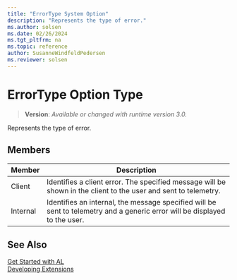 ```yaml
---
title: "ErrorType System Option"
description: "Represents the type of error."
ms.author: solsen
ms.date: 02/26/2024
ms.tgt_pltfrm: na
ms.topic: reference
author: SusanneWindfeldPedersen
ms.reviewer: solsen
---
```

[//]: # (START>DO_NOT_EDIT)
[//]: # (IMPORTANT:Do not edit any of the content between here and the END>DO_NOT_EDIT.)
[//]: # (Any modifications should be made in the .xml files in the ModernDev repo.)
# ErrorType Option Type
> **Version**: _Available or changed with runtime version 3.0._

Represents the type of error.

## Members
|  Member  |  Description  |
|----------------|---------------|
|Client|Identifies a client error. The specified message will be shown in the client to the user and sent to telemetry.|
|Internal|Identifies an internal, the message specified will be sent to telemetry and a generic error will be displayed to the user.|

[//]: # (IMPORTANT: END>DO_NOT_EDIT)
## See Also  
[Get Started with AL](../../devenv-get-started.md)  
[Developing Extensions](../../devenv-dev-overview.md)  